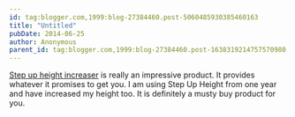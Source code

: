```yaml
---
id: tag:blogger.com,1999:blog-27384460.post-5060485930385460163
title: "Untitled"
pubDate: 2014-06-25
author: Anonymous
parent_id: tag:blogger.com,1999:blog-27384460.post-1638319214757570980
---
```


[Step up height increaser](http://www.stepupheightincreaser.co) is really an impressive product. It provides whatever it promises to get you. I am using Step Up Height from one year and have increased my height too. It is definitely a musty buy product for you.